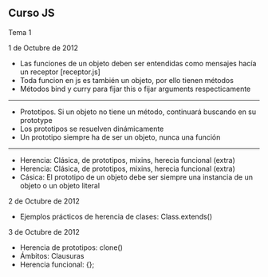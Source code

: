 Curso JS
-----

Tema 1

1 de Octubre de 2012

* Las funciones de un objeto deben ser entendidas como mensajes hacía un receptor [receptor.js]
* Toda funcion en js es también un objeto, por ello tienen métodos
* Métodos bind y curry para fijar this o fijar arguments respecticamente

----

* Prototipos. Si un objeto no tiene un método, continuará buscando en su prototype
* Los prototipos se resuelven dinámicamente
* Un prototipo siempre ha de ser un objeto, nunca una función


----

* Herencia: Clásica, de prototipos, mixins, herecia funcional (extra)
* Herencia: Clásica, de prototipos, mixins, herecia funcional (extra)
* Cásica: El prototipo de un objeto debe ser siempre una instancia de un objeto o un objeto literal


2 de Octubre de 2012

* Ejemplos prácticos de herencia de clases: Class.extends()

3 de Octubre de 2012

* Herencia de prototipos: clone()
* Ámbitos: Clausuras
* Herencia funcional: {};
